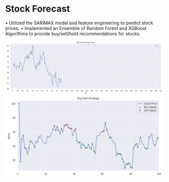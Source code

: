 # Stock Forecast

• Utilized the SARIMAX model and feature engineering to predict stock prices.
• Implemented an Ensemble of Random Forest and XGBoost Algorithms to provide buy/sell/hold recommendations for stocks.

<img width="1266" alt="Screen Shot 2022-06-19 at 2 18 18 PM" src="output1.jpg">
<img width="1266" alt="Screen Shot 2022-06-19 at 2 18 18 PM" src="output2.jpg">
